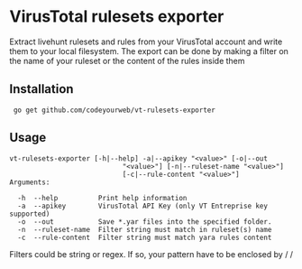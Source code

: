 # VirusTotal rulesets exporter

Extract livehunt rulesets and rules from your VirusTotal account and write them to your local filesystem. The export can be done by making a filter on the name of your ruleset or the content of the rules inside them

## Installation
```
 go get github.com/codeyourweb/vt-rulesets-exporter
```

## Usage
```
vt-rulesets-exporter [-h|--help] -a|--apikey "<value>" [-o|--out
                            "<value>"] [-n|--ruleset-name "<value>"]
                            [-c|--rule-content "<value>"]
Arguments:

  -h  --help          Print help information
  -a  --apikey        VirusTotal API Key (only VT Entreprise key supported)
  -o  --out           Save *.yar files into the specified folder.
  -n  --ruleset-name  Filter string must match in ruleset(s) name
  -c  --rule-content  Filter string must match yara rules content
```

Filters could be string or regex. If so, your pattern have to be enclosed by / /
